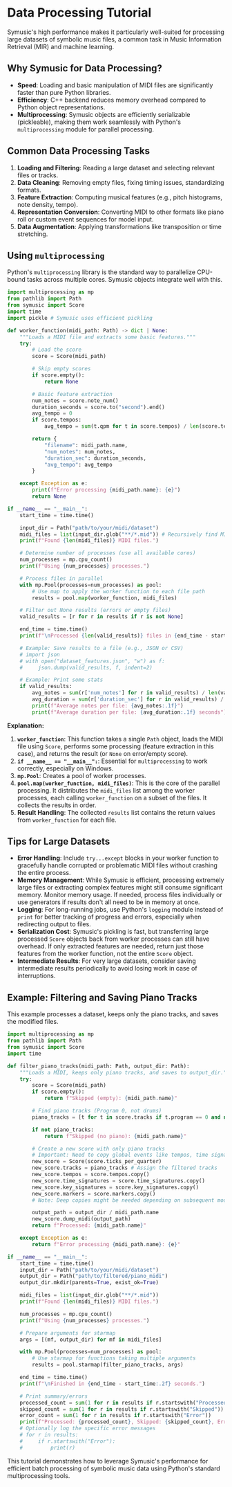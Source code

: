 # Data Processing Tutorial

Symusic's high performance makes it particularly well-suited for processing large datasets of symbolic music files, a common task in Music Information Retrieval (MIR) and machine learning.

## Why Symusic for Data Processing?

-   **Speed**: Loading and basic manipulation of MIDI files are significantly faster than pure Python libraries.
-   **Efficiency**: C++ backend reduces memory overhead compared to Python object representations.
-   **Multiprocessing**: Symusic objects are efficiently serializable (pickleable), making them work seamlessly with Python's `multiprocessing` module for parallel processing.

## Common Data Processing Tasks

1.  **Loading and Filtering**: Reading a large dataset and selecting relevant files or tracks.
2.  **Data Cleaning**: Removing empty files, fixing timing issues, standardizing formats.
3.  **Feature Extraction**: Computing musical features (e.g., pitch histograms, note density, tempo).
4.  **Representation Conversion**: Converting MIDI to other formats like piano roll or custom event sequences for model input.
5.  **Data Augmentation**: Applying transformations like transposition or time stretching.

## Using `multiprocessing`

Python's `multiprocessing` library is the standard way to parallelize CPU-bound tasks across multiple cores. Symusic objects integrate well with this.

```python
import multiprocessing as mp
from pathlib import Path
from symusic import Score
import time
import pickle # Symusic uses efficient pickling

def worker_function(midi_path: Path) -> dict | None:
    """Loads a MIDI file and extracts some basic features."""
    try:
        # Load the score
        score = Score(midi_path)

        # Skip empty scores
        if score.empty():
            return None

        # Basic feature extraction
        num_notes = score.note_num()
        duration_seconds = score.to("second").end()
        avg_tempo = 0
        if score.tempos:
            avg_tempo = sum(t.qpm for t in score.tempos) / len(score.tempos)

        return {
            "filename": midi_path.name,
            "num_notes": num_notes,
            "duration_sec": duration_seconds,
            "avg_tempo": avg_tempo
        }

    except Exception as e:
        print(f"Error processing {midi_path.name}: {e}")
        return None

if __name__ == "__main__":
    start_time = time.time()

    input_dir = Path("path/to/your/midi/dataset")
    midi_files = list(input_dir.glob("**/*.mid")) # Recursively find MIDI files
    print(f"Found {len(midi_files)} MIDI files.")

    # Determine number of processes (use all available cores)
    num_processes = mp.cpu_count()
    print(f"Using {num_processes} processes.")

    # Process files in parallel
    with mp.Pool(processes=num_processes) as pool:
        # Use map to apply the worker function to each file path
        results = pool.map(worker_function, midi_files)

    # Filter out None results (errors or empty files)
    valid_results = [r for r in results if r is not None]

    end_time = time.time()
    print(f"\nProcessed {len(valid_results)} files in {end_time - start_time:.2f} seconds.")

    # Example: Save results to a file (e.g., JSON or CSV)
    # import json
    # with open("dataset_features.json", "w") as f:
    #     json.dump(valid_results, f, indent=2)

    # Example: Print some stats
    if valid_results:
        avg_notes = sum(r['num_notes'] for r in valid_results) / len(valid_results)
        avg_duration = sum(r['duration_sec'] for r in valid_results) / len(valid_results)
        print(f"Average notes per file: {avg_notes:.1f}")
        print(f"Average duration per file: {avg_duration:.1f} seconds")
```

**Explanation:**

1.  **`worker_function`**: This function takes a single `Path` object, loads the MIDI file using `Score`, performs some processing (feature extraction in this case), and returns the result (or `None` on error/empty score).
2.  **`if __name__ == "__main__":`**: Essential for `multiprocessing` to work correctly, especially on Windows.
3.  **`mp.Pool`**: Creates a pool of worker processes.
4.  **`pool.map(worker_function, midi_files)`**: This is the core of the parallel processing. It distributes the `midi_files` list among the worker processes, each calling `worker_function` on a subset of the files. It collects the results in order.
5.  **Result Handling**: The collected `results` list contains the return values from `worker_function` for each file.

## Tips for Large Datasets

-   **Error Handling**: Include `try...except` blocks in your worker function to gracefully handle corrupted or problematic MIDI files without crashing the entire process.
-   **Memory Management**: While Symusic is efficient, processing extremely large files or extracting complex features might still consume significant memory. Monitor memory usage. If needed, process files individually or use generators if results don't all need to be in memory at once.
-   **Logging**: For long-running jobs, use Python's `logging` module instead of `print` for better tracking of progress and errors, especially when redirecting output to files.
-   **Serialization Cost**: Symusic's pickling is fast, but transferring large processed `Score` objects back from worker processes can still have overhead. If only extracted features are needed, return just those features from the worker function, not the entire `Score` object.
-   **Intermediate Results**: For very large datasets, consider saving intermediate results periodically to avoid losing work in case of interruptions.

## Example: Filtering and Saving Piano Tracks

This example processes a dataset, keeps only the piano tracks, and saves the modified files.

```python
import multiprocessing as mp
from pathlib import Path
from symusic import Score
import time

def filter_piano_tracks(midi_path: Path, output_dir: Path):
    """Loads a MIDI, keeps only piano tracks, and saves to output_dir."""
    try:
        score = Score(midi_path)
        if score.empty():
            return f"Skipped (empty): {midi_path.name}"

        # Find piano tracks (Program 0, not drums)
        piano_tracks = [t for t in score.tracks if t.program == 0 and not t.is_drum]

        if not piano_tracks:
            return f"Skipped (no piano): {midi_path.name}"

        # Create a new score with only piano tracks
        # Important: Need to copy global events like tempos, time signatures
        new_score = Score(score.ticks_per_quarter)
        new_score.tracks = piano_tracks # Assign the filtered tracks
        new_score.tempos = score.tempos.copy()
        new_score.time_signatures = score.time_signatures.copy()
        new_score.key_signatures = score.key_signatures.copy()
        new_score.markers = score.markers.copy()
        # Note: Deep copies might be needed depending on subsequent modifications

        output_path = output_dir / midi_path.name
        new_score.dump_midi(output_path)
        return f"Processed: {midi_path.name}"

    except Exception as e:
        return f"Error processing {midi_path.name}: {e}"

if __name__ == "__main__":
    start_time = time.time()
    input_dir = Path("path/to/your/midi/dataset")
    output_dir = Path("path/to/filtered/piano_midi")
    output_dir.mkdir(parents=True, exist_ok=True)

    midi_files = list(input_dir.glob("**/*.mid"))
    print(f"Found {len(midi_files)} MIDI files.")

    num_processes = mp.cpu_count()
    print(f"Using {num_processes} processes.")

    # Prepare arguments for starmap
    args = [(mf, output_dir) for mf in midi_files]

    with mp.Pool(processes=num_processes) as pool:
        # Use starmap for functions taking multiple arguments
        results = pool.starmap(filter_piano_tracks, args)

    end_time = time.time()
    print(f"\nFinished in {end_time - start_time:.2f} seconds.")

    # Print summary/errors
    processed_count = sum(1 for r in results if r.startswith("Processed"))
    skipped_count = sum(1 for r in results if r.startswith("Skipped"))
    error_count = sum(1 for r in results if r.startswith("Error"))
    print(f"Processed: {processed_count}, Skipped: {skipped_count}, Errors: {error_count}")
    # Optionally log the specific error messages
    # for r in results:
    #     if r.startswith("Error"):
    #         print(r)
```

This tutorial demonstrates how to leverage Symusic's performance for efficient batch processing of symbolic music data using Python's standard multiprocessing tools.
